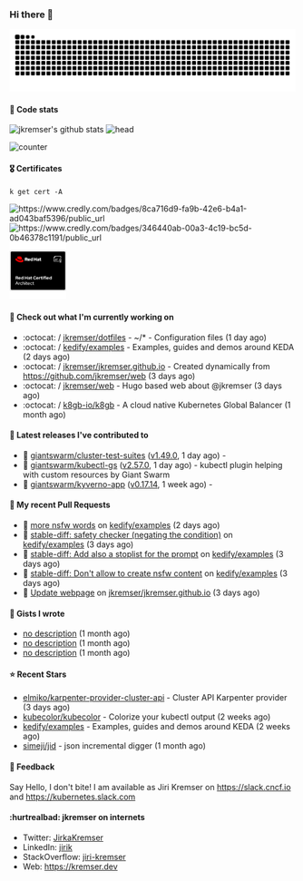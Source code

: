 ### Hi there 👋

<picture>
  <source media="(prefers-color-scheme: dark)" srcset="github-snake-dark.svg" />
  <source media="(prefers-color-scheme: light)" srcset="github-snake.svg" />
  <img alt="github-snake" src="github-snake.svg" />
</picture>

#### 📱 Code stats

![jkremser's github stats](https://github-readme-stats.vercel.app/api?username=jkremser&count_private=true&show_icons=true&hide_border=false&theme=tokyonight&title_color=5bcdec&bg_color=0d1117&border_radius=false) ![head](https://user-images.githubusercontent.com/535866/175570014-71166aaa-95f7-4a4f-869c-93a16481de4e.jpeg)



![counter](https://komarev.com/ghpvc/?username=jkremser&color=5bcdec&style=for-the-badge)

#### 🎖 Certificates
```
k get cert -A
```
<p align="left">
    <a style="text-decoration: none !important;" href="https://www.credly.com/badges/8ca716d9-fa9b-42e6-b4a1-ad043baf5396/public_url">
        <img src="https://training.linuxfoundation.org/wp-content/uploads/2022/11/CKA.png" alt="https://www.credly.com/badges/8ca716d9-fa9b-42e6-b4a1-ad043baf5396/public_url" width="110" height="110"/>
    </a>
    <a style="text-decoration: none !important;" href="https://www.credly.com/badges/346440ab-00a3-4c19-bc5d-0b46378c1191/public_url">
        <img src="https://training.linuxfoundation.org/wp-content/uploads/2022/11/CKS.png" alt="https://www.credly.com/badges/346440ab-00a3-4c19-bc5d-0b46378c1191/public_url" width="110" height="110"/>
    </a>
    <a style="text-decoration: none !important;" href="https://rhtapps.redhat.com/verify/?certId=120-194-022">
        <img src="./rhca.png" alt="https://rhtapps.redhat.com/verify/?certId=120-194-022" width="100" height="100"/>
    </a>
</p>

#### 👷 Check out what I'm currently working on

- :octocat: / [jkremser/dotfiles](https://github.com/jkremser/dotfiles) - ~/*  -  Configuration files (1 day ago)
- :octocat: / [kedify/examples](https://github.com/kedify/examples) - Examples, guides and demos around KEDA (2 days ago)
- :octocat: / [jkremser/jkremser.github.io](https://github.com/jkremser/jkremser.github.io) - Created dynamically from https://github.com/jkremser/web (3 days ago)
- :octocat: / [jkremser/web](https://github.com/jkremser/web) - Hugo based web about @jkremser (3 days ago)
- :octocat: / [k8gb-io/k8gb](https://github.com/k8gb-io/k8gb) - A cloud native Kubernetes Global Balancer (1 month ago)

#### 🔭 Latest releases I've contributed to

- 🎉 [giantswarm/cluster-test-suites](https://github.com/giantswarm/cluster-test-suites) ([v1.49.0](https://github.com/giantswarm/cluster-test-suites/releases/tag/v1.49.0), 1 day ago) - 
- 🎉 [giantswarm/kubectl-gs](https://github.com/giantswarm/kubectl-gs) ([v2.57.0](https://github.com/giantswarm/kubectl-gs/releases/tag/v2.57.0), 1 day ago) - kubectl plugin helping with custom resources by Giant Swarm
- 🎉 [giantswarm/kyverno-app](https://github.com/giantswarm/kyverno-app) ([v0.17.14](https://github.com/giantswarm/kyverno-app/releases/tag/v0.17.14), 1 week ago) - 

#### 🔨 My recent Pull Requests

- 💪 [more nsfw words](https://github.com/kedify/examples/pull/33) on [kedify/examples](https://github.com/kedify/examples) (2 days ago)
- 💪 [stable-diff: safety checker (negating the condition)](https://github.com/kedify/examples/pull/32) on [kedify/examples](https://github.com/kedify/examples) (3 days ago)
- 💪 [stable-diff: Add also a stoplist for the prompt](https://github.com/kedify/examples/pull/31) on [kedify/examples](https://github.com/kedify/examples) (3 days ago)
- 💪 [stable-diff: Don&#39;t allow to create nsfw content](https://github.com/kedify/examples/pull/30) on [kedify/examples](https://github.com/kedify/examples) (3 days ago)
- 💪 [Update webpage](https://github.com/jkremser/jkremser.github.io/pull/11) on [jkremser/jkremser.github.io](https://github.com/jkremser/jkremser.github.io) (3 days ago)

#### 📓 Gists I wrote

- [no description](https://gist.github.com/3a636b3309bb1a7e45140b82d5766ae5) (1 month ago)
- [no description](https://gist.github.com/ac5044a3305fb4d057bd66af22683c3a) (1 month ago)
- [no description](https://gist.github.com/d61a99a53023aefe09c0ca6cba218294) (1 month ago)

#### ⭐ Recent Stars

- [elmiko/karpenter-provider-cluster-api](https://github.com/elmiko/karpenter-provider-cluster-api) - Cluster API Karpenter provider (3 days ago)
- [kubecolor/kubecolor](https://github.com/kubecolor/kubecolor) - Colorize your kubectl output (2 weeks ago)
- [kedify/examples](https://github.com/kedify/examples) - Examples, guides and demos around KEDA (2 weeks ago)
- [simeji/jid](https://github.com/simeji/jid) - json incremental digger (1 month ago)

#### 💬 Feedback

Say Hello, I don't bite! I am available as Jiri Kremser on https://slack.cncf.io and https://kubernetes.slack.com


#### :hurtrealbad: jkremser on internets

- Twitter: <a href="https://twitter.com/JirkaKremser">JirkaKremser</a>
- LinkedIn: <a href="https://www.linkedin.com/in/jirik/">jirik</a>
- StackOverflow: <a href="https://stackoverflow.com/users/1594980/jiri-kremser">jiri-kremser</a>
- Web: https://kremser.dev